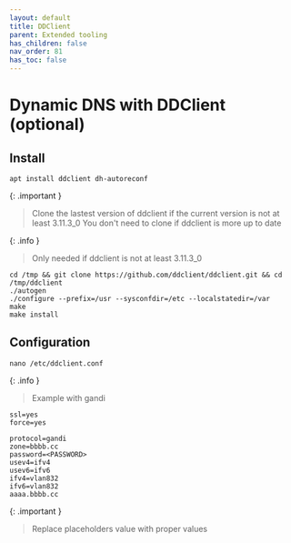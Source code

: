 ```yaml
---
layout: default 
title: DDClient
parent: Extended tooling
has_children: false
nav_order: 81
has_toc: false
---
```


# Dynamic DNS with DDClient (optional)

## Install

`apt install ddclient dh-autoreconf`

{: .important }
> Clone the lastest version of ddclient if the current version is not at least 3.11.3_0
> You don't need to clone if ddclient is more up to date

{: .info }
> Only needed if ddclient is not at least 3.11.3_0

```
cd /tmp && git clone https://github.com/ddclient/ddclient.git && cd /tmp/ddclient
./autogen
./configure --prefix=/usr --sysconfdir=/etc --localstatedir=/var
make
make install
```

## Configuration

`nano /etc/ddclient.conf`

{: .info }
> Example with gandi

```
ssl=yes
force=yes

protocol=gandi
zone=bbbb.cc
password=<PASSWORD>
usev4=ifv4
usev6=ifv6
ifv4=vlan832
ifv6=vlan832
aaaa.bbbb.cc
```

{: .important }
> Replace placeholders value with proper values